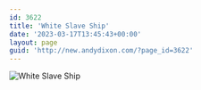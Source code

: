 ```yaml
---
id: 3622
title: 'White Slave Ship'
date: '2023-03-17T13:45:43+00:00'
layout: page
guid: 'http://new.andydixon.com/?page_id=3622'
---
```


![White Slave Ship](https://i0.wp.com/assets.g8x2.ldn.idrivee2-23.com/posters/White%20Slave%20Ship%2001.jpg?w=1200&ssl=1 "White Slave Ship")